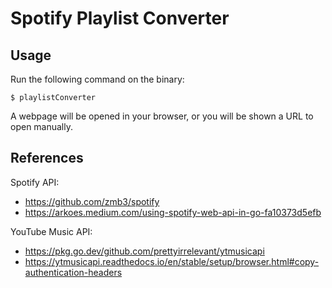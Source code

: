 # Spotify Playlist Converter

## Usage

Run the following command on the binary:

```shell
$ playlistConverter
```

A webpage will be opened in your browser, or you will be shown a URL to open manually.

## References

Spotify API:
* https://github.com/zmb3/spotify
* https://arkoes.medium.com/using-spotify-web-api-in-go-fa10373d5efb

YouTube Music API:
* https://pkg.go.dev/github.com/prettyirrelevant/ytmusicapi
* https://ytmusicapi.readthedocs.io/en/stable/setup/browser.html#copy-authentication-headers
